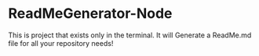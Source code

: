# ReadMeGenerator-Node
This is project that exists only in the terminal. It will Generate a ReadMe.md file for all your repository needs!
